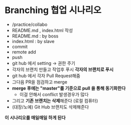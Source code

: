 # Branching 협업 시나리오 

- /practice/collabo
- README.md , index.html 작성
- README.md : by boss
- index.html : by slave
- commit
- remote add
- push
- git hub 에서 setting -> 권한 주기
- 각자의 브랜치 만들고 작업후 푸시 **각자의 브랜치로 푸시**
- git hub 에서 각자 Pull Request해줌
- 그다음 PR을 점검하고 merge
- **merge 후에는 "master"를 기준으로 pull 을 통해 동기화한다** 
  - 이걸 안해서 conflict 발생경우가 많다
- 그리고 **기존 브랜치는 삭제**해준다 (로컬 컴퓨터)
- (대장/노예) Git Hub 브랜치도 삭제해준다





**이 시나리오를 매일매일 하게 된다**